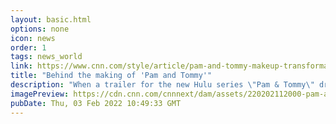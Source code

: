 ```yaml
---
layout: basic.html
options: none
icon: news
order: 1
tags: news_world
link: https://www.cnn.com/style/article/pam-and-tommy-makeup-transformation-culture-queue/index.html
title: "Behind the making of 'Pam and Tommy'"
description: "When a trailer for the new Hulu series \"Pam & Tommy\" dropped in November, screenshots of Lily James' mesmerizing transformation into the \"Baywatch\" icon Pamela Anderson immediately went viral."
imagePreview: https://cdn.cnn.com/cnnnext/dam/assets/220202112000-pam-and-tommy-tease-crop-2-video-synd-2.jpg
pubDate: Thu, 03 Feb 2022 10:49:33 GMT
---
```

